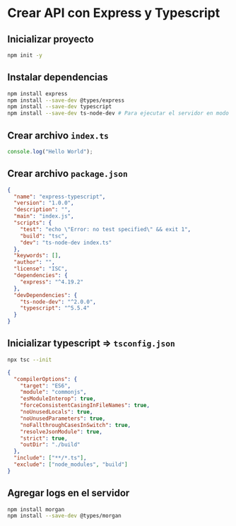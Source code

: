 # Crear API con Express y Typescript

## Inicializar proyecto

```bash
npm init -y
```

## Instalar dependencias

```bash
npm install express
npm install --save-dev @types/express
npm install --save-dev typescript
npm install --save-dev ts-node-dev # Para ejecutar el servidor en modo desarrollo (incluye hot reload)
```

## Crear archivo `index.ts`

```typescript
console.log("Hello World");
```

## Crear archivo `package.json`

```json
{
  "name": "express-typescript",
  "version": "1.0.0",
  "description": "",
  "main": "index.js",
  "scripts": {
    "test": "echo \"Error: no test specified\" && exit 1",
    "build": "tsc", 
    "dev": "ts-node-dev index.ts"
  },
  "keywords": [],
  "author": "",
  "license": "ISC",
  "dependencies": {
    "express": "^4.19.2"
  },
  "devDependencies": {
    "ts-node-dev": "^2.0.0",
    "typescript": "^5.5.4"
  }
}
```

## Inicializar typescript => `tsconfig.json`

```bash
npx tsc --init
```

```json
{
  "compilerOptions": {
    "target": "ES6",
    "module": "commonjs",
    "esModuleInterop": true,
    "forceConsistentCasingInFileNames": true,
    "noUnusedLocals": true,
    "noUnusedParameters": true,
    "noFallthroughCasesInSwitch": true,
    "resolveJsonModule": true,
    "strict": true,
    "outDir": "./build"
  },
  "include": ["**/*.ts"],
  "exclude": ["node_modules", "build"]
}
```

## Agregar logs en el servidor

```bash
npm install morgan
npm install --save-dev @types/morgan
```